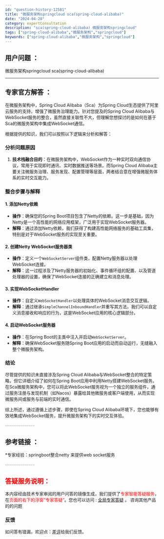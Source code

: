 ```yaml
---
id: "question-history-12581"
title: "微服务架构springcloud sca(spring-cloud-alibaba)"
date: "2024-04-28"
category: expertConsultation
description: "sca(spring-cloud-alibaba) 微服务架构springcloud"
tags: ["spring-cloud-alibaba","微服务架构","springcloud"]
keywords: ["spring-cloud-alibaba","微服务架构","springcloud"]
---
```


## 用户问题 ： 
 微服务架构springcloud sca(spring-cloud-alibaba) 

---------------
## 专家官方解答 ：

在微服务架构中，Spring Cloud Alibaba（Sca）为Spring Cloud生态提供了阿里云服务的支持，增强了微服务治理能力。针对您提及的Spring Cloud Alibaba与WebSocket服务的整合，虽然直接关联性不大，但理解您想探讨的是如何在基于Sca的微服务架构中集成WebSocket通信。

根据提供的知识，我们可以按照以下逻辑来分析和解答：

### 分析问题原因

1. **技术栈融合目的**：在微服务架构中，WebSocket作为一种实时双向通信协议，常用于实现即时通讯、实时数据推送等场景。而Spring Cloud Alibaba主要关注微服务治理、服务发现、配置管理等层面，两者结合意在增强微服务体系的实时交互能力。

### 整合步骤与解释

#### 1. 添加Netty依赖
- **操作**：确保您的Spring Boot项目包含了Netty的依赖。这一步是基础，因为Netty是一个高性能的网络应用框架，广泛用于实现WebSocket服务器。
- **解释**：通过添加Netty依赖，我们获得了构建高性能网络服务的基础工具集，特别是对于WebSocket服务的实现至关重要。

#### 2. 创建Netty WebSocket服务器类
- **操作**：定义一个`WebSocketServer`组件类，配置Netty服务器以处理WebSocket连接。
- **解释**：这一过程涉及了Netty服务器的初始化、事件循环组的配置、以及管道处理器的设置，确保了WebSocket连接的正确建立和消息处理。

#### 3. 实现WebSocketHandler
- **操作**：自定义`WebSocketHandler`以处理具体的WebSocket消息交互逻辑。
- **解释**：通过继承`SimpleChannelInboundHandler`并重写其方法，我们可以自定义消息接收和响应的行为，这是WebSocket应用的核心逻辑部分。

#### 4. 启动WebSocket服务器
- **操作**：在Spring Boot的主类中注入并启动`WebSocketServer`。
- **解释**：确保WebSocket服务随Spring Boot应用的启动而自动运行，无缝融入整个微服务架构。

### 结论

尽管提供的知识未直接涉及Spring Cloud Alibaba与WebSocket整合的特定策略，但它详细介绍了如何在Spring Boot应用中利用Netty搭建WebSocket服务。在Sca微服务架构中，您可以将此WebSocket服务视为一个独立的服务组件，通过服务注册与发现机制（如Nacos）暴露给其他微服务或客户端使用，从而实现微服务间或服务与前端的实时通信。

综上所述，通过遵循上述步骤，即使在Spring Cloud Alibaba环境下，您也能够有效地集成WebSocket服务，提升微服务架构下的实时交互体验。


<font color="#949494">---------------</font> 


## 参考链接 ：

*专家经验：springboot整合netty 来提供web socket服务 


 <font color="#949494">---------------</font> 
 


## <font color="#FF0000">答疑服务说明：</font> 

本内容经由技术专家审阅的用户问答的镜像生成，我们提供了<font color="#FF0000">专家智能答疑服务</font>，在<font color="#FF0000">页面的右下的浮窗”专家答疑“</font>。您也可以访问 : [全局专家答疑](https://opensource.alibaba.com/chatBot) 。 咨询其他产品的的问题

### 反馈
如问答有错漏，欢迎点：[差评](https://ai.nacos.io/user/feedbackByEnhancerGradePOJOID?enhancerGradePOJOId=12674)给我们反馈。
